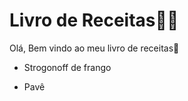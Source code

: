 # Livro de Receitas:man_cook:

Olá, Bem vindo ao meu livro de receitas:wave:

- Strogonoff de frango

- Pavê

  
